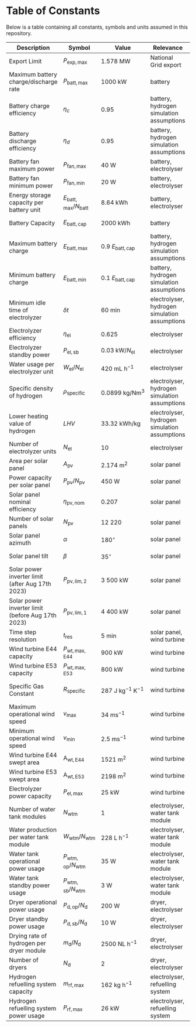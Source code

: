 ﻿# Table of Constants

Below is a table containing all constants, symbols and units assumed in this repository.

| Description                                       | Symbol                                      | Value                                    | Relevance                                                                           | Notebook                                                                            | Source                                                                                                                                                               |
| ------------------------------------------------- | ------------------------------------------- | ---------------------------------------- | ----------------------------------------------------------------------------------- | ----------------------------------------------------------------------------------- | -------------------------------------------------------------------------------------------------------------------------------------------------------------------- |
| Export Limit                                      | $P_{\mathrm{exp,max}}$                     | $1.578\ \mathrm{MW}$                   | National Grid export                                                                | -                                                                                   | [Deakin et al., 2024](https://doi.org/10.1016/j.ijepes.2024.110302)                                                                                                  |
| Maximum battery charge/discharge rate             | $P_{\mathrm{batt,max}}$                    | $1000\ \mathrm{kW}$                    | battery                                                                             | [`Simulate_Hydrogen_Production.ipynb`](/Scripts/Simulate_Hydrogen_Production.ipynb) | [Fan et al., 2022](https://doi.org/10.1016/j.egyr.2022.09.046)                                                                                                       |
| Battery charge efficiency                         | $\eta_c$                                   | $0.95$                                   | battery, hydrogen simulation assumptions                                            | [`Simulate_Hydrogen_Production.ipynb`](/Scripts/Simulate_Hydrogen_Production.ipynb) | [Rehm et al., 2025](https://doi.org/10.1016/j.jpowsour.2025.236290)                                                                                                  |
| Battery discharge efficiency                      | $\eta_d$                                   | $0.95$                                   | battery, hydrogen simulation assumptions                                            | [`Simulate_Hydrogen_Production.ipynb`](/Scripts/Simulate_Hydrogen_Production.ipynb) | [Rehm et al., 2025](https://doi.org/10.1016/j.jpowsour.2025.236290)                                                                                                  |
| Battery fan maximum power                         | $P_{\mathrm{fan,max}}$                     | $40 \ \mathrm{W}$                      | battery, electrolyser                                                               | -                                                                                   | BYD, n.d.                                                                                                                                                            |
| Battery fan minimum power                         | $P_{\mathrm{fan,min}}$                     | $20 \ \mathrm{W}$                      | battery, electrolyser                                                               | [`Simulate_Hydrogen_Production.ipynb`](/Scripts/Simulate_Hydrogen_Production.ipynb) | BYD, n.d.                                                                                                                                                            |
| Energy storage capacity per battery unit          | $E_{\mathrm{batt,max}}/N_{\mathrm{batt}}$ | $8.64\ \mathrm{kWh}$                   | battery, electrolyser                                                               | [`Simulate_Hydrogen_Production.ipynb`](/Scripts/Simulate_Hydrogen_Production.ipynb) | BYD, n.d.                                                                                                                                                            |
| Battery Capacity                                  | $E_{\mathrm{batt,cap}}$                    | $2000\ \mathrm{kWh}$                   | battery                                                                             | [`Simulate_Hydrogen_Production.ipynb`](/Scripts/Simulate_Hydrogen_Production.ipynb) | Matthew Dean                                                                                                                                                         |
| Maximum battery charge | $E_{\mathrm{batt,max}}$                           | $0.9\ E_{\mathrm{batt,cap}}$              | battery, hydrogen simulation assumptions | [`Simulate_Hydrogen_Production.ipynb`](/Scripts/Simulate_Hydrogen_Production.ipynb) | Matthew Dean                                                                        |                                                                                                                                                                      |
| Minimum battery charge | $E_{\mathrm{batt,min}}$                           | $0.1\ E_{\mathrm{batt,cap}}$              | battery, hydrogen simulation assumptions  | [`Simulate_Hydrogen_Production.ipynb`](/Scripts/Simulate_Hydrogen_Production.ipynb) | Matthew Dean                                                                        |                                                                                                                                                                      |
| Minimum idle time of electrolyzer                 | $\delta t$                                 | $60\ \mathrm{min}$                     | electrolyser, hydrogen simulation assumptions                                       | [`Simulate_Hydrogen_Production.ipynb`](/Scripts/Simulate_Hydrogen_Production.ipynb) | -                                                                                                                                                                    |
| Electrolyzer efficiency                           | $\eta_{\mathrm{el}}$                      | $0.625$                                  | electrolyser                                                                        | [`Simulate_Hydrogen_Production.ipynb`](/Scripts/Simulate_Hydrogen_Production.ipynb) | [Enapter, n.d. b](https://handbook.enapter.com/electrolyser/el41/downloads/Enapter_Datasheet_EL41_EN.pdf)                                                            |
| Electrolyzer standby power                        | $P_{\mathrm{el,sb}}$                       | $0.03\ \mathrm{kW}/N_{\mathrm{el}}$   | electrolyser                                                                        | [`Simulate_Hydrogen_Production.ipynb`](/Scripts/Simulate_Hydrogen_Production.ipynb) | [Enapter, n.d. b](https://handbook.enapter.com/electrolyser/el41/downloads/Enapter_Datasheet_EL41_EN.pdf)                                                            |
| Water usage per electrolyzer unit                 | $W_{\mathrm{el}}/N_{\mathrm{el}}$         | $420\ \mathrm{mL\ h^{-1}}$            | electrolyser                                                                        | [`Simulate_Hydrogen_Production.ipynb`](/Scripts/Simulate_Hydrogen_Production.ipynb) | [Enapter, n.d. b](https://handbook.enapter.com/electrolyser/el41/downloads/Enapter_Datasheet_EL41_EN.pdf)                                                            |
| Specific density of hydrogen                      | $\rho_{\mathrm{specific}}$                | $0.0899\ \mathrm{kg/Nm^3}$             | electrolyser, hydrogen simulation assumptions                                       | [`Simulate_Hydrogen_Production.ipynb`](/Scripts/Simulate_Hydrogen_Production.ipynb) | [Jovan et al., 2021](https://doi.org/10.1016/j.ecmx.2021.100081)                                                                                                     |
| Lower heating value of hydrogen                   | $LHV$                                       | $33.32\ \mathrm{kWh/ kg}$              | electrolyser, hydrogen simulation assumptions                                       | [`Simulate_Hydrogen_Production.ipynb`](/Scripts/Simulate_Hydrogen_Production.ipynb) | [Jovan et al., 2021](https://doi.org/10.1016/j.ecmx.2021.100081)                                                                                                     |
| Number of electrolyzer units                      | $N_{\mathrm{el}}$                          | $10$                                     | electrolyser                                                                        | [`Simulate_Hydrogen_Production.ipynb`](/Scripts/Simulate_Hydrogen_Production.ipynb) | Matthew Dean                                                                                                                                                         |
| Area per solar panel                              | $A_{\mathrm{pv}}$                          | $2.174\ \mathrm{m^2}$                  | solar panel                                                                         | [`Renewable_Energy_Efficiency.ipynb`](/Scripts/Renewable_Energy_Efficiency.ipynb)   | LONGi, 2018                                                                                                                                                          |
| Power capacity per solar panel                    | $P_{\mathrm{pv}}/N_{\mathrm{pv}}$         | $450\ \mathrm{W}$                      | solar panel                                                                         | -                                                                                   | LONGi, 2018                                                                                                                                                          |
| Solar panel nominal efficiency                    | $\eta_{\mathrm{pv,nom}}$                  | $0.207$                                  | solar panel                                                                         | -                                                                                   | LONGi, 2018                                                                                                                                                          |
| Number of solar panels                            | $N_{\mathrm{pv}}$                          | $12\ 220$                               | solar panel                                                                         | [`Renewable_Energy_Efficiency.ipynb`](/Scripts/Renewable_Energy_Efficiency.ipynb)   | Matthew Dean                                                                                                                                                         |
| Solar panel azimuth                               | $\alpha$                                   | $180^{\circ}$                           | solar panel                                                                         | -                                                                                   | Matthew Dean                                                                                                                                                         |
| Solar panel tilt                                  | $\beta$                                    | $35^{\circ}$                            | solar panel                                                                         | -                                                                                   | Matthew Dean                                                                                                                                                         |
| Solar power inverter limit (after Aug 17th 2023)  | $P_{\mathrm{pv,lim,2}}$                    | $3\ 500\ \mathrm{kW}$                 | solar panel                                                                         | [`Plot_Hydrogen_Simulations.ipynb`](/Scripts/Plot_Hydrogen_Simulations.ipynb)       | Matthew Dean                                                                                                                                                         |
| Solar power inverter limit (before Aug 17th 2023) | $P_{\mathrm{pv,lim,1}}$                    | $4\ 400\ \mathrm{kW}$                 | solar panel                                                                         | [`Plot_Hydrogen_Simulations.ipynb`](/Scripts/Plot_Hydrogen_Simulations.ipynb)       | Matthew Dean                                                                                                                                                         |
| Time step resolution                              | $t_{\mathrm{res}}$                         | $5\ \mathrm{min}$                      | solar panel, wind turbine                                                           | [`Simulate_Hydrogen_Production.ipynb`](/Scripts/Simulate_Hydrogen_Production.ipynb) | -                                                                                                                                                                    |
| Wind turbine E44 capacity                         | $P_{\mathrm{wt,max,E44}}$                  | $900\ \mathrm{kW}$                     | wind turbine                                                                        | [`Plot_Hydrogen_Simulations.ipynb`](/Scripts/Plot_Hydrogen_Simulations.ipynb)       | [Fan et al., 2022](https://doi.org/10.1016/j.egyr.2022.09.046)                                                                                                       |
| Wind turbine E53 capacity                         | $P_{\mathrm{wt,max,E53}}$                  | $800\ \mathrm{kW}$                     | wind turbine                                                                        | [`Plot_Hydrogen_Simulations.ipynb`](/Scripts/Plot_Hydrogen_Simulations.ipynb)       | [Fan et al., 2022](https://doi.org/10.1016/j.egyr.2022.09.046)                                                                                                       |
| Specific Gas Constant                             | $R_{\mathrm{specific}}$                    | $287\ \mathrm{J\ kg^{-1}\ K^{-1}}$   | wind turbine                                                                        | [`Renewable_Energy_Efficiency.ipynb`](/Scripts/Renewable_Energy_Efficiency.ipynb)   | [Houghton et al., 2013](https://doi.org/10.1016/B978-0-08-096632-8.00001-1)                                                                                          |
| Maximum operational wind speed                    | $v_{\mathrm{max}}$                         | $34\ \mathrm{ms^{-1}}$                 | wind turbine                                                                        | [`Renewable_Energy_Efficiency.ipynb`](/Scripts/Renewable_Energy_Efficiency.ipynb)   | Enercon, 2018                                                                                                                                                        |
| Minimum operational wind speed                    | $v_{\mathrm{min}}$                         | $2.5\ \mathrm{ms^{-1}}$                | wind turbine                                                                        | [`Renewable_Energy_Efficiency.ipynb`](/Scripts/Renewable_Energy_Efficiency.ipynb)   | Enercon, 2018                                                                                                                                                        |
| Wind turbine E44 swept area                       | $\mathrm{A_{\mathrm{wt,E44}}}$            | $1521\ \mathrm{m^2}$                   | wind turbine                                                                        | [`Renewable_Energy_Efficiency.ipynb`](/Scripts/Renewable_Energy_Efficiency.ipynb)   | Enercon, 2018                                                                                                                                                        |
| Wind turbine E53 swept area                       | $\mathrm{A_{\mathrm{wt,E53}}}$            | $2198\ \mathrm{m^2}$                   | wind turbine                                                                        | [`Renewable_Energy_Efficiency.ipynb`](/Scripts/Renewable_Energy_Efficiency.ipynb)   | Enercon, 2018                                                                                                                                                        |
| Electrolyzer power capacity                       | $P_{\mathrm{el,max}}$                      | $25\ \mathrm{kW}$                      | wind turbine                                                                        | [`Simulate_Hydrogen_Production.ipynb`](/Scripts/Simulate_Hydrogen_Production.ipynb) | Matthew Dean                                                                                                                                                         |
| Number of water tank modules                      | $N_{\mathrm{wtm}}$                         | $1$                                      | electrolyser, water tank module                                                     | [`Simulate_Hydrogen_Production.ipynb`](/Scripts/Simulate_Hydrogen_Production.ipynb) | [Enapter, n.d. c](https://handbook.enapter.com/electrolyser/wt21/downloads/Enapter_Datasheet_WT21_EN.pdf)                                                            |
| Water production per water tank module            | $W_{\mathrm{wtm}}/N_{\mathrm{wtm}}$       | $228\ \mathrm{L\ h^{-1}}$             | electrolyser, water tank module                                                     | [`Simulate_Hydrogen_Production.ipynb`](/Scripts/Simulate_Hydrogen_Production.ipynb) | [Enapter, n.d. c](https://handbook.enapter.com/electrolyser/wt21/downloads/Enapter_Datasheet_WT21_EN.pdf)                                                            |
| Water tank operational power usage                | $P_{\mathrm{wtm,op}}/N_{\mathrm{wtm}}$    | $35\ \mathrm{W}$                       | electrolyser, water tank module                                                     | [`Simulate_Hydrogen_Production.ipynb`](/Scripts/Simulate_Hydrogen_Production.ipynb) | [Enapter, n.d. c](https://handbook.enapter.com/electrolyser/wt21/downloads/Enapter_Datasheet_WT21_EN.pdf)                                                            |
| Water tank standby power usage                    | $P_{\mathrm{wtm,sb}}/N_{\mathrm{wtm}}$    | $3\ \mathrm{W}$                        | electrolyser, water tank module                                                     | [`Simulate_Hydrogen_Production.ipynb`](/Scripts/Simulate_Hydrogen_Production.ipynb) | [Enapter, n.d. c](https://handbook.enapter.com/electrolyser/wt21/downloads/Enapter_Datasheet_WT21_EN.pdf)                                                            |
| Dryer operational power usage                     | $P_{\mathrm{d,op}}/N_{\mathrm{d}}$        | $200\ \mathrm{W}$                      | dryer, electrolyser                                                                 | [`Simulate_Hydrogen_Production.ipynb`](/Scripts/Simulate_Hydrogen_Production.ipynb) | [Enapter, n.d. a](https://handbook.enapter.com/electrolyser/dry21/downloads/Enapter_Datasheet_DRY21_EN.pdf)                                                          |
| Dryer standby power usage                         | $P_{\mathrm{d,sb}}/N_{\mathrm{d}}$        | $10\ \mathrm{W}$                       | dryer, electrolyser                                                                 | [`Simulate_Hydrogen_Production.ipynb`](/Scripts/Simulate_Hydrogen_Production.ipynb) | [Enapter, n.d. a](https://handbook.enapter.com/electrolyser/dry21/downloads/Enapter_Datasheet_DRY21_EN.pdf)                                                          |
| Drying rate of hydrogen per dryer module          | $m_\mathrm{d}/N_{\mathrm{d}}$             | $2500\ \mathrm{NL\ h^{-1}}$           | dryer, electrolyser                                                                 | [`Simulate_Hydrogen_Production.ipynb`](/Scripts/Simulate_Hydrogen_Production.ipynb) | [Enapter, n.d. a](https://handbook.enapter.com/electrolyser/dry21/downloads/Enapter_Datasheet_DRY21_EN.pdf)                                                          |
| Number of dryers                                  | $N_{\mathrm{d}}$                           | $2$                                      | dryer, electrolyser                                                                 | [`Simulate_Hydrogen_Production.ipynb`](/Scripts/Simulate_Hydrogen_Production.ipynb) | [Enapter, n.d. a](https://handbook.enapter.com/electrolyser/dry21/downloads/Enapter_Datasheet_DRY21_EN.pdf)                                                          |
| Hydrogen refuelling system capacity               | $m_\mathrm{rf,max}$                        | $162 \ \mathrm{kg\ h^{-1}}$           | electrolyser, refuelling system                                                     | [`Simulate_Hydrogen_Production.ipynb`](/Scripts/Simulate_Hydrogen_Production.ipynb) | [Fuel Cell Systems, n.d.](https://static1.squarespace.com/static/5d948203a5c3b67335745a9d/t/652d4f73fda70a44919b4af1/1697468276832/FCSL-HyQube-500-datasheet-LR.pdf) |
| Hydrogen refuelling system power usage            | $P_{\mathrm{rf,max}}$                      | $26\ \mathrm{kW}$                      | electrolyser, refuelling system                                                     | [`Simulate_Hydrogen_Production.ipynb`](/Scripts/Simulate_Hydrogen_Production.ipynb) | [Fuel Cell Systems, n.d.](https://static1.squarespace.com/static/5d948203a5c3b67335745a9d/t/652d4f73fda70a44919b4af1/1697468276832/FCSL-HyQube-500-datasheet-LR.pdf) |